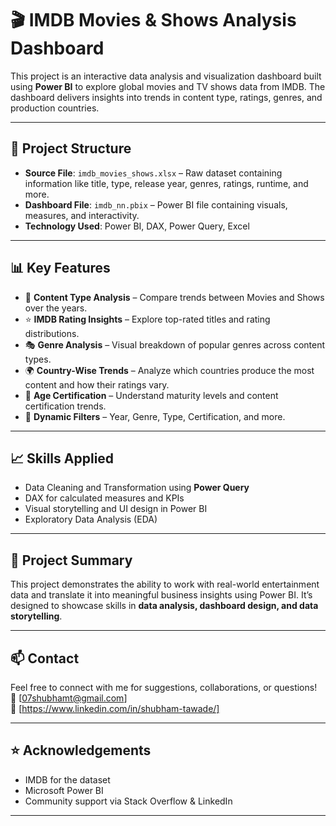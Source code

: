# 🎬 IMDB Movies & Shows Analysis Dashboard

This project is an interactive data analysis and visualization dashboard built using **Power BI** to explore global movies and TV shows data from IMDB. The dashboard delivers insights into trends in content type, ratings, genres, and production countries.

---

## 📁 Project Structure

- **Source File**: `imdb_movies_shows.xlsx` – Raw dataset containing information like title, type, release year, genres, ratings, runtime, and more.
- **Dashboard File**: `imdb_nn.pbix` – Power BI file containing visuals, measures, and interactivity.
- **Technology Used**: Power BI, DAX, Power Query, Excel

---

## 📊 Key Features

- 📌 **Content Type Analysis** – Compare trends between Movies and Shows over the years.
- ⭐ **IMDB Rating Insights** – Explore top-rated titles and rating distributions.
- 🎭 **Genre Analysis** – Visual breakdown of popular genres across content types.
- 🌍 **Country-Wise Trends** – Analyze which countries produce the most content and how their ratings vary.
- 🔞 **Age Certification** – Understand maturity levels and content certification trends.
- 🧠 **Dynamic Filters** – Year, Genre, Type, Certification, and more.

---

## 📈 Skills Applied

- Data Cleaning and Transformation using **Power Query**
- DAX for calculated measures and KPIs
- Visual storytelling and UI design in Power BI
- Exploratory Data Analysis (EDA)

---

## 📝 Project Summary

This project demonstrates the ability to work with real-world entertainment data and translate it into meaningful business insights using Power BI. It’s designed to showcase skills in **data analysis, dashboard design, and data storytelling**.

---

## 📫 Contact

Feel free to connect with me for suggestions, collaborations, or questions!  
📧 [07shubhamt@gmail.com]  
📱 [https://www.linkedin.com/in/shubham-tawade/]

---

## ⭐ Acknowledgements

- IMDB for the dataset  
- Microsoft Power BI  
- Community support via Stack Overflow & LinkedIn

---

